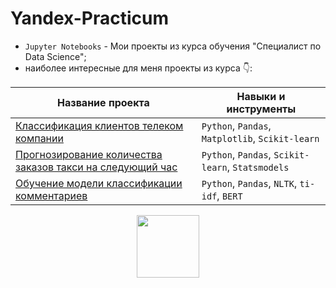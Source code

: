 # Yandex-Practicum
- `Jupyter Notebooks` - Мои проекты из курса обучения "Специалист по Data Science";
- наиболее интересные для меня проекты из курса 👇:

| Название проекта | Навыки и инструменты |
|------------------|----------------------|
| [Классификация клиентов телеком компании](https://github.com/UsilaDobry/Yandex-Practicum/tree/main/Jupyter%20Notebooks/Introduction%20to%20ML "Ссылка на проект Jupyter Notebooks") | `Python`, `Pandas`, `Matplotlib`, `Scikit-learn` |
| [Прогнозирование количества заказов такси на следующий час](https://github.com/UsilaDobry/Yandex-Practicum/tree/main/Jupyter%20Notebooks/Time%20series "ссылка на проект Jupyter Notebooks") | `Python`, `Pandas`, `Scikit-learn`, `Statsmodels` |
| [Обучение модели классификации комментариев](https://github.com/UsilaDobry/Yandex-Practicum/tree/main/Jupyter%20Notebooks/Обучение%20модели%20классификации%20комментариев "Ссылка на проект Jupyter Notebooks") | `Python`, `Pandas`, `NLTK`, `ti-idf`, `BERT` |



<div id="header" align="center">
  <img src="https://media.giphy.com/media/gjrYDwbjnK8x36xZIO/giphy.gif" width="100"/>
</div>
